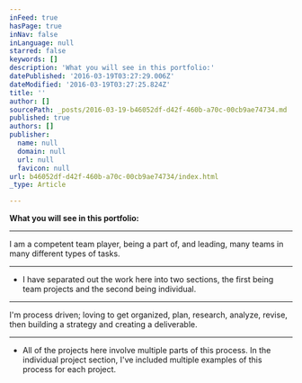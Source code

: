 ```yaml
---
inFeed: true
hasPage: true
inNav: false
inLanguage: null
starred: false
keywords: []
description: 'What you will see in this portfolio:'
datePublished: '2016-03-19T03:27:29.006Z'
dateModified: '2016-03-19T03:27:25.824Z'
title: ''
author: []
sourcePath: _posts/2016-03-19-b46052df-d42f-460b-a70c-00cb9ae74734.md
published: true
authors: []
publisher:
  name: null
  domain: null
  url: null
  favicon: null
url: b46052df-d42f-460b-a70c-00cb9ae74734/index.html
_type: Article

---
```

**What you will see in this portfolio:**

****

I am a competent team player, being a part of, and leading, many teams in many different types of tasks. 

****

* I have separated out the work here into two sections, the first being team projects and the second being individual.

****

I'm process driven; loving to get organized, plan, research, analyze, revise, then building a strategy and creating a deliverable.

****

* All of the projects here involve multiple parts of this process. In the individual project section, I've included multiple examples of this process for each project.